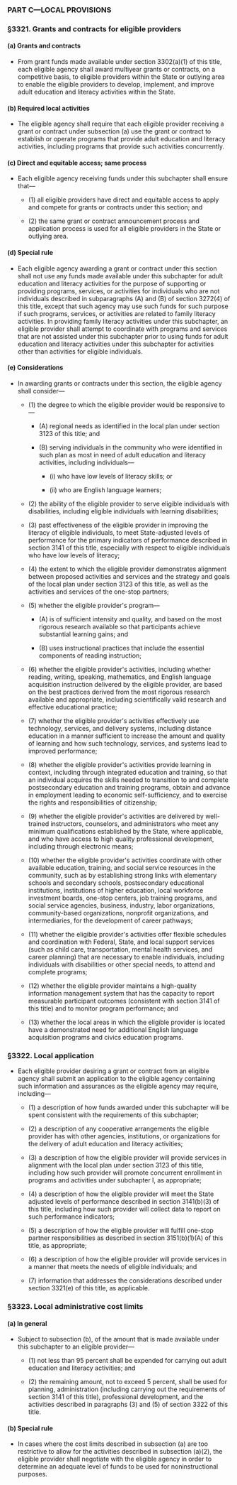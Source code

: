 ### PART C—LOCAL PROVISIONS

### §3321. Grants and contracts for eligible providers
#### (a) Grants and contracts
* From grant funds made available under section 3302(a)(1) of this title, each eligible agency shall award multiyear grants or contracts, on a competitive basis, to eligible providers within the State or outlying area to enable the eligible providers to develop, implement, and improve adult education and literacy activities within the State.

#### (b) Required local activities
* The eligible agency shall require that each eligible provider receiving a grant or contract under subsection (a) use the grant or contract to establish or operate programs that provide adult education and literacy activities, including programs that provide such activities concurrently.

#### (c) Direct and equitable access; same process
* Each eligible agency receiving funds under this subchapter shall ensure that—

  * (1) all eligible providers have direct and equitable access to apply and compete for grants or contracts under this section; and

  * (2) the same grant or contract announcement process and application process is used for all eligible providers in the State or outlying area.

#### (d) Special rule
* Each eligible agency awarding a grant or contract under this section shall not use any funds made available under this subchapter for adult education and literacy activities for the purpose of supporting or providing programs, services, or activities for individuals who are not individuals described in subparagraphs (A) and (B) of section 3272(4) of this title, except that such agency may use such funds for such purpose if such programs, services, or activities are related to family literacy activities. In providing family literacy activities under this subchapter, an eligible provider shall attempt to coordinate with programs and services that are not assisted under this subchapter prior to using funds for adult education and literacy activities under this subchapter for activities other than activities for eligible individuals.

#### (e) Considerations
* In awarding grants or contracts under this section, the eligible agency shall consider—

  * (1) the degree to which the eligible provider would be responsive to—

    * (A) regional needs as identified in the local plan under section 3123 of this title; and

    * (B) serving individuals in the community who were identified in such plan as most in need of adult education and literacy activities, including individuals—

      * (i) who have low levels of literacy skills; or

      * (ii) who are English language learners;


  * (2) the ability of the eligible provider to serve eligible individuals with disabilities, including eligible individuals with learning disabilities;

  * (3) past effectiveness of the eligible provider in improving the literacy of eligible individuals, to meet State-adjusted levels of performance for the primary indicators of performance described in section 3141 of this title, especially with respect to eligible individuals who have low levels of literacy;

  * (4) the extent to which the eligible provider demonstrates alignment between proposed activities and services and the strategy and goals of the local plan under section 3123 of this title, as well as the activities and services of the one-stop partners;

  * (5) whether the eligible provider's program—

    * (A) is of sufficient intensity and quality, and based on the most rigorous research available so that participants achieve substantial learning gains; and

    * (B) uses instructional practices that include the essential components of reading instruction;


  * (6) whether the eligible provider's activities, including whether reading, writing, speaking, mathematics, and English language acquisition instruction delivered by the eligible provider, are based on the best practices derived from the most rigorous research available and appropriate, including scientifically valid research and effective educational practice;

  * (7) whether the eligible provider's activities effectively use technology, services, and delivery systems, including distance education in a manner sufficient to increase the amount and quality of learning and how such technology, services, and systems lead to improved performance;

  * (8) whether the eligible provider's activities provide learning in context, including through integrated education and training, so that an individual acquires the skills needed to transition to and complete postsecondary education and training programs, obtain and advance in employment leading to economic self-sufficiency, and to exercise the rights and responsibilities of citizenship;

  * (9) whether the eligible provider's activities are delivered by well-trained instructors, counselors, and administrators who meet any minimum qualifications established by the State, where applicable, and who have access to high quality professional development, including through electronic means;

  * (10) whether the eligible provider's activities coordinate with other available education, training, and social service resources in the community, such as by establishing strong links with elementary schools and secondary schools, postsecondary educational institutions, institutions of higher education, local workforce investment boards, one-stop centers, job training programs, and social service agencies, business, industry, labor organizations, community-based organizations, nonprofit organizations, and intermediaries, for the development of career pathways;

  * (11) whether the eligible provider's activities offer flexible schedules and coordination with Federal, State, and local support services (such as child care, transportation, mental health services, and career planning) that are necessary to enable individuals, including individuals with disabilities or other special needs, to attend and complete programs;

  * (12) whether the eligible provider maintains a high-quality information management system that has the capacity to report measurable participant outcomes (consistent with section 3141 of this title) and to monitor program performance; and

  * (13) whether the local areas in which the eligible provider is located have a demonstrated need for additional English language acquisition programs and civics education programs.

### §3322. Local application
* Each eligible provider desiring a grant or contract from an eligible agency shall submit an application to the eligible agency containing such information and assurances as the eligible agency may require, including—

  * (1) a description of how funds awarded under this subchapter will be spent consistent with the requirements of this subchapter;

  * (2) a description of any cooperative arrangements the eligible provider has with other agencies, institutions, or organizations for the delivery of adult education and literacy activities;

  * (3) a description of how the eligible provider will provide services in alignment with the local plan under section 3123 of this title, including how such provider will promote concurrent enrollment in programs and activities under subchapter I, as appropriate;

  * (4) a description of how the eligible provider will meet the State adjusted levels of performance described in section 3141(b)(3) of this title, including how such provider will collect data to report on such performance indicators;

  * (5) a description of how the eligible provider will fulfill one-stop partner responsibilities as described in section 3151(b)(1)(A) of this title, as appropriate;

  * (6) a description of how the eligible provider will provide services in a manner that meets the needs of eligible individuals; and

  * (7) information that addresses the considerations described under section 3321(e) of this title, as applicable.

### §3323. Local administrative cost limits
#### (a) In general
* Subject to subsection (b), of the amount that is made available under this subchapter to an eligible provider—

  * (1) not less than 95 percent shall be expended for carrying out adult education and literacy activities; and

  * (2) the remaining amount, not to exceed 5 percent, shall be used for planning, administration (including carrying out the requirements of section 3141 of this title), professional development, and the activities described in paragraphs (3) and (5) of section 3322 of this title.

#### (b) Special rule
* In cases where the cost limits described in subsection (a) are too restrictive to allow for the activities described in subsection (a)(2), the eligible provider shall negotiate with the eligible agency in order to determine an adequate level of funds to be used for noninstructional purposes.